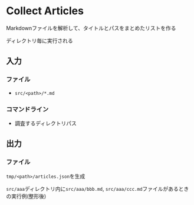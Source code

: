 # Collect Articles

Markdownファイルを解析して、タイトルとパスをまとめたリストを作る

ディレクトリ毎に実行される

## 入力

### ファイル

- `src/<path>/*.md`

### コマンドライン

- 調査するディレクトリパス

## 出力

### ファイル

`tmp/<path>/articles.json`を生成

`src/aaa`ディレクトリ内に`src/aaa/bbb.md`, `src/aaa/ccc.md`ファイルがあるときの実行例(整形後)
